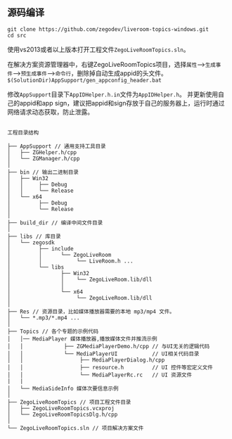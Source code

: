 

## 源码编译
```
git clone https://github.com/zegodev/liveroom-topics-windows.git
cd src
```
使用vs2013或者以上版本打开工程文件`ZegoLiveRoomTopics.sln`。


在解决方案资源管理器中，右键ZegoLiveRoomTopics项目，选择`属性`-->`生成事件`-->`预生成事件`-->`命令行`，删除掉自动生成appid的头文件。
`$(SolutionDir)AppSupport/gen_appconfig_header.bat`

修改`AppSupport`目录下`AppIDHelper.h.in`文件为`AppIDHelper.h`。
并更新使用自己的appid和app sign，建议把appid和sign存放于自己的服务器上，运行时通过网络请求动态获取，防止泄露。

```

工程目录结构

├── AppSupport // 通用支持工具目录
│   ├── ZGHelper.h/cpp
│   └── ZGManager.h/cpp
│
├── bin // 输出二进制目录
│   ├── Win32
│   │     ├── Debug
│   │     └── Release
│   └── x64
│         ├── Debug
│         └── Release
│
├── build_dir // 编译中间文件目录
│
├── libs // 库目录
│   └── zegosdk
│         ├── include
│         │      └── ZegoLiveRoom
│         │           └── LiveRoom.h ...
│         └── libs
│                ├── Win32
│                │    └── ZegoLiveRoom.lib/dll
│                │
│                └── x64
│                     └── ZegoLiveRoom.lib/dll
│
├── Res // 资源目录，比如媒体播放器需要的本地 mp3/mp4 文件。
│   └── *.mp3/*.mp4 ...
│ 
├── Topics // 各个专题的示例代码
│   │── MediaPlayer 媒体播放器,播放媒体文件并推流示例
│   │             ├── ZGMediaPlayerDemo.h/cpp // 与UI无关的逻辑代码
│   │             └── MediaPlayerUI           // UI相关代码目录
│   │                  ├── MediaPlayerDialog.h/cpp
│   │                  ├── resource.h         // UI 控件等宏定义文件
│   │                  └── MediaPlayerRc.rc   // UI 资源文件
|   |
│   └── MediaSideInfo 媒体次要信息示例
│
├── ZegoLiveRoomTopics // 项目工程文件目录
│   ├── ZegoLiveRoomTopics.vcxproj
│   └── ZegoLiveRoomTopicsDlg.h/cpp
│
└── ZegoLiveRoomTopics.sln // 项目解决方案文件

